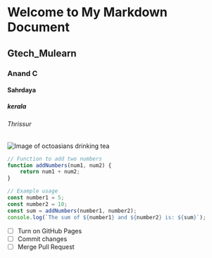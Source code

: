 # Welcome to My Markdown Document
## Gtech_Mulearn 
### Anand C
#### Sahrdaya
##### kerala
###### Thrissur
![Image of octoasians drinking tea](https://octodex.github.com/images/OctoAsians_dex_F&G.png)
``` javascript
// Function to add two numbers
function addNumbers(num1, num2) {
    return num1 + num2;
}

// Example usage
const number1 = 5;
const number2 = 10;
const sum = addNumbers(number1, number2);
console.log(`The sum of ${number1} and ${number2} is: ${sum}`);
```
- [ ] Turn on GitHub Pages
- [ ] Commit changes
- [ ] Merge Pull Request
